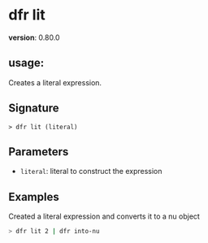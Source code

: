 # dfr lit

**version**: 0.80.0

## **usage**:

Creates a literal expression.

## Signature

`> dfr lit (literal)`

## Parameters

- `literal`: literal to construct the expression

## Examples

Created a literal expression and converts it to a nu object

```bash
> dfr lit 2 | dfr into-nu
```

